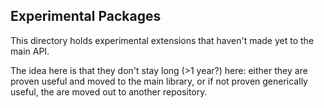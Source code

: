 ## Experimental Packages

This directory holds experimental extensions that haven't made yet
to the main API. 

The idea here is that they don't stay long (>1 year?) here: either they are proven useful and moved
to the main library, or if not proven generically useful, the are moved out to another repository.